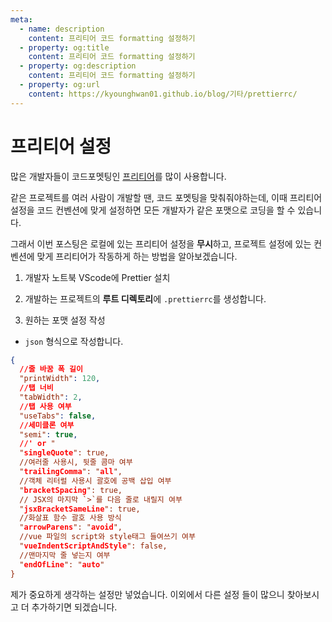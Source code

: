 ```yaml
---
meta:
  - name: description
    content: 프리티어 코드 formatting 설정하기
  - property: og:title
    content: 프리티어 코드 formatting 설정하기
  - property: og:description
    content: 프리티어 코드 formatting 설정하기
  - property: og:url
    content: https://kyounghwan01.github.io/blog/기타/prettierrc/
---
```


# 프리티어 설정

많은 개발자들이 코드포멧팅인 [프리티어](https://prettier.io/)를 많이 사용합니다.

같은 프로젝트를 여러 사람이 개발할 땐, 코드 포멧팅을 맞춰줘야하는데, 이때 프리티어 설정을 코드 컨벤션에 맞게 설정하면 모든 개발자가 같은 포맷으로 코딩을 할 수 있습니다.

그래서 이번 포스팅은 로컬에 있는 프리티어 설정을 **무시**하고, 프로젝트 설정에 있는 컨벤션에 맞게 프리티어가 작동하게 하는 방법을 알아보겠습니다.

1. 개발자 노트북 VScode에 Prettier 설치

2. 개발하는 프로젝트의 **루트 디렉토리**에 `.prettierrc`를 생성합니다.

3. 원하는 포맷 설정 작성
- `json` 형식으로 작성합니다.

```json
{
  //줄 바꿈 폭 길이
  "printWidth": 120,
  //탭 너비
  "tabWidth": 2,
  //탭 사용 여부
  "useTabs": false,
  //세미클론 여부
  "semi": true,
  //' or "
  "singleQuote": true,
  //여러줄 사용시, 뒷줄 콤마 여부
  "trailingComma": "all",
  //객체 리터럴 사용시 괄호에 공백 삽입 여부
  "bracketSpacing": true,
  // JSX의 마지막 `>`를 다음 줄로 내릴지 여부
  "jsxBracketSameLine": true,
  //화살표 함수 괄호 사용 방식
  "arrowParens": "avoid",
  //vue 파일의 script와 style태그 들여쓰기 여부
  "vueIndentScriptAndStyle": false,
  //맨마지막 줄 넣는지 여부
  "endOfLine": "auto"
}
```

제가 중요하게 생각하는 설정만 넣었습니다. 이외에서 다른 설정 들이 많으니 찾아보시고 더 추가하기면 되겠습니다.

